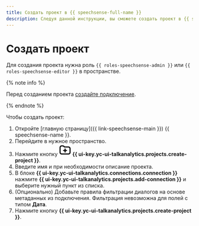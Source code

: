 ```yaml
---
title: Создать проект в {{ speechsense-full-name }}
description: Следуя данной инструкции, вы сможете создать проект в {{ speechsense-name }}.
---
```


# Создать проект

Для создания проекта нужна роль `{{ roles-speechsense-admin }}` или `{{ roles-speechsense-editor }}` в пространстве.

{% note info %}

Перед созданием проекта [создайте подключение](../connection/create.md).

{% endnote %}

Чтобы создать проект:

1. Откройте [главную страницу]({{ link-speechsense-main }}) {{ speechsense-name }}.
1. Перейдите в нужное пространство.
1. Нажмите кнопку ![create](../../../_assets/console-icons/folder-plus.svg) **{{ ui-key.yc-ui-talkanalytics.projects.create-project }}**.
1. Введите имя и при необходимости описание проекта.
1. В блоке **{{ ui-key.yc-ui-talkanalytics.connections.connection }}** нажмите **{{ ui-key.yc-ui-talkanalytics.projects.add-connection }}** и выберите нужный пункт из списка.
1. (Опционально) Добавьте правила фильтрации диалогов на основе метаданных из подключения. Фильтрация невозможна для полей с типом **Дата**.
1. Нажмите кнопку **{{ ui-key.yc-ui-talkanalytics.projects.create-project }}**.

